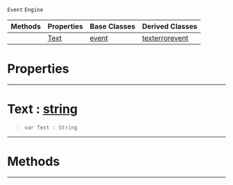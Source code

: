  `Event` `Engine`



|Methods|Properties|Base Classes|Derived Classes|
|---|---|---|---|
| |[ Text](https://github.com/ArendDanielek/ZeroDocsTest/blob/master/code_reference/class_reference/textevent.markdown#text-zero-engine-documen)|[event](https://github.com/ArendDanielek/ZeroDocsTest/blob/master/code_reference/class_reference/event.markdown)|[texterrorevent](https://github.com/ArendDanielek/ZeroDocsTest/blob/master/code_reference/class_reference/texterrorevent.markdown)|


 #  Properties


---  
 #  Text : [string](https://github.com/ArendDanielek/ZeroDocsTest/blob/master/code_reference/zilch_base_types/string.markdown)

> 
> ``` lang=cpp, name=Zilch
> var Text : String


---  
 #  Methods


---  
 
  
  
  
  
  
  
  

 